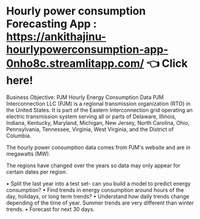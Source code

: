 # Hourly power consumption Forecasting App : https://ankithajinu-hourlypowerconsumption-app-0nho8c.streamlitapp.com/  👈 Click here!
 
<P-153- Hourly Energy Consumption Forecast >

Business Objective:
PJM Hourly Energy Consumption Data
PJM Interconnection LLC (PJM) is a regional transmission organization (RTO) in the United States. It is part of the Eastern Interconnection grid operating an electric transmission system serving all or parts of Delaware, Illinois, Indiana, Kentucky, Maryland, Michigan, New Jersey, North Carolina, Ohio, Pennsylvania, Tennessee, Virginia, West Virginia, and the District of Columbia.

The hourly power consumption data comes from PJM's website and are in megawatts (MW).

The regions have changed over the years so data may only appear for certain dates per region.

•	Split the last year into a test set- can you build a model to predict energy consumption?
•	Find trends in energy consumption around hours of the day, holidays, or long term trends?
•	Understand how daily trends change depending of the time of year. Summer trends are very different than winter trends.
•	Forecast for next 30 days.

